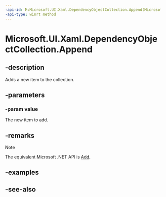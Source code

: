 ```yaml
---
-api-id: M:Microsoft.UI.Xaml.DependencyObjectCollection.Append(Microsoft.UI.Xaml.DependencyObject)
-api-type: winrt method
---
```


<!-- Method syntax
public void Append(Microsoft.UI.Xaml.DependencyObject value)
-->

# Microsoft.UI.Xaml.DependencyObjectCollection.Append

## -description

Adds a new item to the collection.

## -parameters

### -param value

The new item to add.

## -remarks

> [!NOTE]
> The equivalent Microsoft .NET API is [Add](dependencyobjectcollection_add.md).

## -examples

## -see-also
